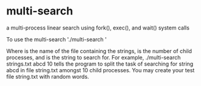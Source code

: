 # multi-search
a multi-process linear search using fork(), exec(), and wait() system calls

To use the multi-search
'./multi-search <FILE NAME> <KEY> <NUMBER OF PROCESSES>'
  
Where <FILE NAME> is the name of the file containing the strings, <NUMBER OF PROCESSES> is
the number of child processes, and <KEY> is the string to search for. For example, ./multi-search
strings.txt abcd 10 tells the program to split the task of searching for string ​abcd​ in file string.txt amongst 10 child processes.
You may create your test file string.txt with random words.
